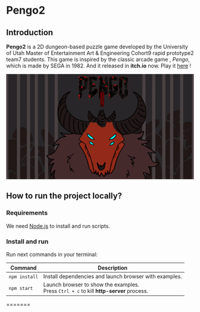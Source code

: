 # Pengo2

## Introduction

**Pengo2** is a 2D dungeon-based puzzle game developed by the University of Utah Master of Entertainment Art & Engineering Cohort9 rapid prototype2 team7 students. This game is inspired by the classic arcade game , *Pengo*, which is made by SEGA in 1982. And it released in **itch.io** now. Play it [here](https://tezika.itch.io/pengo2) !

![](assets/titleScreen.png)

## How to run the project locally?

### Requirements

We need [Node.js](https://nodejs.org) to install and run scripts.

### Install and run

Run next commands in your terminal:

| Command | Description |
|---------|-------------|
| `npm install` | Install dependencies and launch browser with examples.|
| `npm start` | Launch browser to show the examples. <br> Press `Ctrl + c` to kill **http-server** process. |
=======
